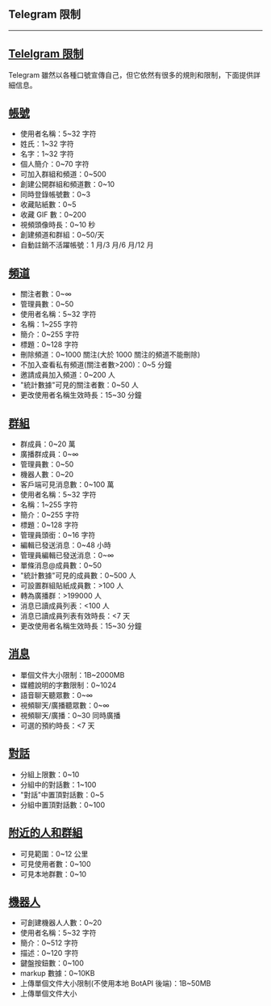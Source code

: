 ## Telegram 限制

---

## [Telelgram 限制](#telelgram限制)

Telegram 雖然以各種口號宣傳自己，但它依然有很多的規則和限制，下面提供詳細信息。

## [帳號](#帳號)

- 使用者名稱：5~32 字符
- 姓氏：1~32 字符
- 名字：1~32 字符
- 個人簡介：0~70 字符
- 可加入群組和頻道：0~500
- 創建公開群組和頻道數：0~10
- 同時登錄帳號數：0~3
- 收藏貼紙數：0~5
- 收藏 GIF 數：0~200
- 視頻頭像時長：0~10 秒
- 創建頻道和群組：0~50/天
- 自動註銷不活躍帳號：1 月/3 月/6 月/12 月

## [頻道](#頻道)

- 關注者數：0~∞
- 管理員數：0~50
- 使用者名稱：5~32 字符
- 名稱：1~255 字符
- 簡介：0~255 字符
- 標題：0~128 字符
- 刪除頻道：0~1000 關注(大於 1000 關注的頻道不能刪除)
- 不加入查看私有頻道(關注者數>200)：0~5 分鐘
- 邀請成員加入頻道：0~200 人
- "統計數據"可見的關注者數：0~50 人
- 更改使用者名稱生效時長：15~30 分鐘

## [群組](#群組)

- 群成員：0~20 萬
- 廣播群成員：0~∞
- 管理員數：0~50
- 機器人數：0~20
- 客戶端可見消息數：0~100 萬
- 使用者名稱：5~32 字符
- 名稱：1~255 字符
- 簡介：0~255 字符
- 標題：0~128 字符
- 管理員頭銜：0~16 字符
- 編輯已發送消息：0~48 小時
- 管理員編輯已發送消息：0~∞
- 單條消息@成員數：0~50
- "統計數據"可見的成員數：0~500 人
- 可設置群組貼紙成員數：>100 人
- 轉為廣播群：>199000 人
- 消息已讀成員列表：<100 人
- 消息已讀成員列表有效時長：<7 天
- 更改使用者名稱生效時長：15~30 分鐘

## [消息](#消息)

- 單個文件大小限制：1B~2000MB
- 媒體說明的字數限制：0~1024
- 語音聊天聽眾數：0~∞
- 視頻聊天/廣播聽眾數：0~∞
- 視頻聊天/廣播：0~30 同時廣播
- 可選的預約時長：<7 天

## [對話](#對話)

- 分組上限數：0~10
- 分組中的對話數：1~100
- "對話"中置頂對話數：0~5
- 分組中置頂對話數：0~100

## [附近的人和群組](#附近的人和群組)

- 可見範圍：0~12 公里
- 可見使用者數：0~100
- 可見本地群數：0~10

## [機器人](#機器人)

- 可創建機器人人數：0~20
- 使用者名稱：5~32 字符
- 簡介：0~512 字符
- 描述：0~120 字符
- 鍵盤按鈕數：0~100
- markup 數據：0~10KB
- 上傳單個文件大小限制(不使用本地 BotAPI 後端)：1B~50MB
- 上傳單個文件大小